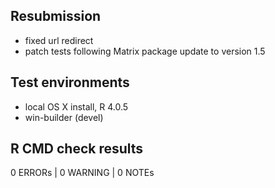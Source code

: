 ##  Resubmission

* fixed url redirect
* patch tests following Matrix package update to version 1.5

## Test environments

* local OS X install, R 4.0.5
* win-builder (devel)

## R CMD check results

0 ERRORs | 0 WARNING | 0 NOTEs
